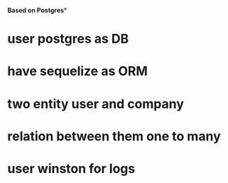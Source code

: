 ******************************Based on Postgres*******************************

# user postgres as DB 
# have sequelize as ORM  
# two entity user and company
# relation between them one to many 
# user winston for logs 